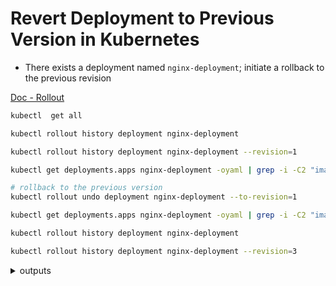 # Revert Deployment to Previous Version in Kubernetes

* There exists a deployment named `nginx-deployment`; initiate a rollback to the previous revision

[Doc - Rollout](https://kubernetes.io/docs/reference/kubectl/generated/kubectl_rollout/kubectl_rollout_undo/)

```bash
kubectl  get all

kubectl rollout history deployment nginx-deployment

kubectl rollout history deployment nginx-deployment --revision=1

kubectl get deployments.apps nginx-deployment -oyaml | grep -i -C2 "image:"

# rollback to the previous version
kubectl rollout undo deployment nginx-deployment --to-revision=1

kubectl get deployments.apps nginx-deployment -oyaml | grep -i -C2 "image:"

kubectl rollout history deployment nginx-deployment

kubectl rollout history deployment nginx-deployment --revision=3
```

<details>
<summary>outputs</summary>

  ### kubectl  get all
    NAME                                    READY   STATUS    RESTARTS   AGE
    pod/nginx-deployment-665bf769f5-jclkm   1/1     Running   0          31s
    pod/nginx-deployment-665bf769f5-pt75j   1/1     Running   0          41s
    pod/nginx-deployment-665bf769f5-qxxsh   1/1     Running   0          33s

    NAME                    TYPE        CLUSTER-IP   EXTERNAL-IP   PORT(S)        AGE
    service/kubernetes      ClusterIP   10.96.0.1    <none>        443/TCP        13m
    service/nginx-service   NodePort    10.96.73.9   <none>        80:30008/TCP   52s

    NAME                               READY   UP-TO-DATE   AVAILABLE   AGE
    deployment.apps/nginx-deployment   3/3     3            3           52s

    NAME                                          DESIRED   CURRENT   READY   AGE
    replicaset.apps/nginx-deployment-665bf769f5   3         3         3       41s
    replicaset.apps/nginx-deployment-989f57c54    0         0         0       52s

  ### kubectl rollout history deployment nginx-deployment
    deployment.apps/nginx-deployment 
    REVISION  CHANGE-CAUSE
    1         <none>
    2         kubectl set image deployment nginx-deployment nginx-container=nginx:stable --kubeconfig=/root/.kube/config --record=true

  ### kubectl rollout history deployment nginx-deployment --revision=1
    deployment.apps/nginx-deployment with revision #1
    Pod Template:
      Labels:       app=nginx-app
            pod-template-hash=989f57c54
      Containers:
      nginx-container:
        Image:      nginx:1.16
        Port:       <none>
        Host Port:  <none>
        Environment:        <none>
        Mounts:     <none>
      Volumes:      <none>
      Node-Selectors:       <none>
      Tolerations:  <none>

  ### kubectl get deployments.apps nginx-deployment -oyaml | grep -i -C2 "image:"
    spec:
      containers:
      - image: nginx:stable
        imagePullPolicy: IfNotPresent
        name: nginx-container

  ### kubectl rollout undo deployment nginx-deployment --to-revision=1
    deployment.apps/nginx-deployment rolled back

  ### kubectl get deployments.apps nginx-deployment -oyaml | grep -i -C2 "image:"
    spec:
      containers:
      - image: nginx:1.16
        imagePullPolicy: IfNotPresent
        name: nginx-container

  ### kubectl rollout history deployment nginx-deployment
    deployment.apps/nginx-deployment 
    REVISION  CHANGE-CAUSE
    2         kubectl set image deployment nginx-deployment nginx-container=nginx:stable --kubeconfig=/root/.kube/config --record=true
    3         <none>
    
  ### kubectl rollout history deployment nginx-deployment --revision=3
    deployment.apps/nginx-deployment with revision #3
    Pod Template:
      Labels:       app=nginx-app
            pod-template-hash=989f57c54
      Containers:
      nginx-container:
        Image:      nginx:1.16
        Port:       <none>
        Host Port:  <none>
        Environment:        <none>
        Mounts:     <none>
      Volumes:      <none>
      Node-Selectors:       <none>
      Tolerations:  <none>
</details>